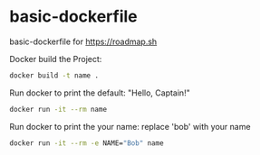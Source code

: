 # basic-dockerfile
basic-dockerfile for https://roadmap.sh

Docker build the Project:
```sh
docker build -t name .
```

Run docker to print the default: "Hello, Captain!"
```sh
docker run -it --rm name
```

Run docker to print the your name: replace 'bob' with your name
```sh
docker run -it --rm -e NAME="Bob" name
```
